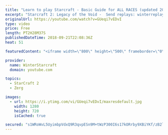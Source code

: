 ```yaml
---
title: "Learn to play Starcraft - Basic Guide for ALL RACES (updated 2017) #2"
excerpt: "Starcraft 2: Legacy of the Void -  Send replays: winterreplays@gmail.com ( -- Watch live at https://www.twitch.tv/wintergaming"
originalUrl: https://youtube.com/watch?v=GUeqi7vEDvI
type: video
price: Free
length: PT2H28M37S
publishedDateTime: 2018-09-21T22:08:36Z
heat: 51

featuredContent: "<iframe width=\"800\" height=\"500\" frameborder=\"0\" src=\"https://www.youtube.com/embed/GUeqi7vEDvI\" allow=\"accelerometer; autoplay; encrypted-media; gyroscope; picture-in-picture\" allowfullscreen></iframe>"

provider:
  name: WinterStarcraft
  domain: youtube.com

topics:
  - StarCraft 2
  - Zerg

images:
  - url: https://i.ytimg.com/vi/GUeqi7vEDvI/maxresdefault.jpg
    width: 1280
    height: 720
    isCached: true

secured: "s1WRoWvL5UyimbpVdxQ9R3qvpESn9M+tWzP300I6s17kORrby9XBiYKf/zB2lJErIFkLyVnvhAcz3vkjTwauitOg/2Sk9hxpbDgigJL1Y1JYdSWU6i/W7RLuEtFlxmsSLztPwGoTwUK8D5fT/lE5BSbpOW3WTqFePbqxBH8auU8hHmayNlVsLO9fH7fDxyDKvMZojvXJqQjMDxYhEI1KIpQRIzv9uCZrWmLPhG4PZLkwnJkCE240BOMdFjLMzryuWu4BgZ/e/XlrS77Tfw6tXhWU8UfYTCZZ3VlkCv8AF9e4lz9x08WP0e01rzCoppgVJji92jrAiogUxeBiWMzYo5vMikGVoynGi11pJYxCm9P45HZi5mrFvOhKbX0ZhetBBzcJc1yr5X2E2Y4Zlw5kZetSivZvmAUmoyI5iofFaqI=;cZouUxCbxiX1KGi3IGfArQ=="
---
```


